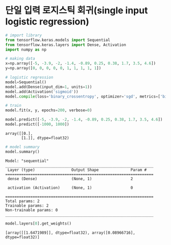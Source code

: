 # 단일 입력 로지스틱 회귀(single input logistic regression)


```python
# import library
from tensorflow.keras.models import Sequential
from tensorflow.keras.layers import Dense, Activation
import numpy as np
```


```python
# making data
x=np.array([-5, -3.9, -2, -1.4, -0.89, 0.25, 0.38, 1.7, 3.5, 4.6])
y=np.array([0, 0, 0, 0, 0, 1, 1, 1, 1, 1])
```


```python
# logistic regression
model=Sequential()
model.add(Dense(input_dim=1, units=1))
model.add(Activation('sigmoid'))
model.compile(loss='binary_crossentropy', optimizer='sgd', metrics=['binary_accuracy'])
```


```python
# train
model.fit(x, y, epochs=200, verbose=0)

model.predict([-5, -3.9, -2, -1.4, -0.89, 0.25, 0.38, 1.7, 3.5, 4.6])
model.predict([-1000, 1000])
```




    array([[0.],
           [1.]], dtype=float32)




```python
# model summary
model.summary()
```

    Model: "sequential"
    _________________________________________________________________
     Layer (type)                Output Shape              Param #   
    =================================================================
     dense (Dense)               (None, 1)                 2         
                                                                     
     activation (Activation)     (None, 1)                 0         
                                                                     
    =================================================================
    Total params: 2
    Trainable params: 2
    Non-trainable params: 0
    _________________________________________________________________
    


```python
model.layers[0].get_weights()
```




    [array([[1.6471989]], dtype=float32), array([0.08966716], dtype=float32)]


